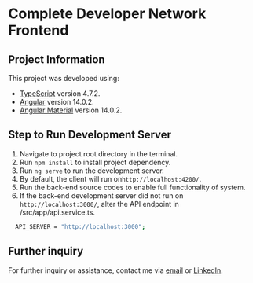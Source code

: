 # Complete Developer Network Frontend

## Project Information

This project was developed using:
- [TypeScript](https://www.typescriptlang.org/) version 4.7.2.
- [Angular](https://github.com/angular/angular-cli) version 14.0.2.
- [Angular Material](https://material.angular.io/) version 14.0.2.

## Step to Run Development Server

1. Navigate to project root directory in the terminal.
2. Run `npm install` to install project dependency.
3. Run `ng serve` to run the development server.
4. By default, the client will run on`http://localhost:4200/`.
5. Run the back-end source codes to enable full functionality of system.
6. If the back-end development server did not run on `http://localhost:3000/`, alter the API endpoint in /src/app/api.service.ts.
```bash
  API_SERVER = "http://localhost:3000";
```

## Further inquiry

For further inquiry or assistance, contact me via [email](mailto:faiz.codes@gmail.com) or [LinkedIn](https://www.linkedin.com/in/muhammadfaizabdullah/).
